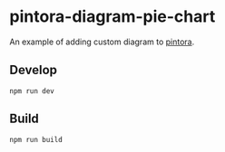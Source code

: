 # pintora-diagram-pie-chart

An example of adding custom diagram to [pintora](https://github.com/hikerpig/pintora).

## Develop

```
npm run dev
```

## Build

```
npm run build
```